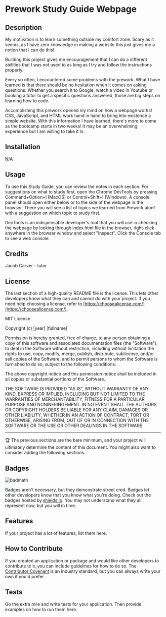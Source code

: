 # Prework Study Guide Webpage

## Description

My motivation is to learn something outside my comfort zone. Scary as it seems, as I have zero knowledge in making a website this just gives me a notion that I can do this!

Building this project gives me encouragement that I can do a different abilities that I was not used to as long as I try and follow the instructions properly.  

Every so often, I encountered some problems with the prework. What I have learned is that there should be no hesitation when it comes on asking questions. Whether you search it to Google, watch a video in Youtube or booking a tutor to get a specific questions answered, those are big steps on learning how to code.

Accomplishing this prework opened my mind on how a webpage works! CSS, JavaScript, and HTML work hand in hand to bring into existence a simple website. With this information I have learned, there's more to come as the bootcamp starts in two weeks! It may be an overwhelming experience but I am willing to take it in.

## Installation 

N/A

## Usage

To use this Study Guide, you can review the notes in each section. For suggestions on what to study first, open the Chrome DevTools by pressing Command+Option+I (MacOS) or Control+Shift+I (Windows). A console panel should open either below or to the side of the webpage in the browser. There you will see a list of topics we learned from Prework alonf with a suggestion on which topic to study first.

DevTools is an indispensable developer's tool that you will use in checking the webpage by looking through index.html file in the browser, right-click anywhere in the browser window and select "inspect". Click the Console tab to see a web console.


## Credits

Jacob Carver - tutor

## License

The last section of a high-quality README file is the license. This lets other developers know what they can and cannot do with your project. If you need help choosing a license, refer to [https://choosealicense.com/](https://choosealicense.com/).

MIT License

Copyright (c) [year] [fullname]

Permission is hereby granted, free of charge, to any person obtaining a copy
of this software and associated documentation files (the "Software"), to deal
in the Software without restriction, including without limitation the rights
to use, copy, modify, merge, publish, distribute, sublicense, and/or sell
copies of the Software, and to permit persons to whom the Software is
furnished to do so, subject to the following conditions:

The above copyright notice and this permission notice shall be included in all
copies or substantial portions of the Software.

THE SOFTWARE IS PROVIDED "AS IS", WITHOUT WARRANTY OF ANY KIND, EXPRESS OR
IMPLIED, INCLUDING BUT NOT LIMITED TO THE WARRANTIES OF MERCHANTABILITY,
FITNESS FOR A PARTICULAR PURPOSE AND NONINFRINGEMENT. IN NO EVENT SHALL THE
AUTHORS OR COPYRIGHT HOLDERS BE LIABLE FOR ANY CLAIM, DAMAGES OR OTHER
LIABILITY, WHETHER IN AN ACTION OF CONTRACT, TORT OR OTHERWISE, ARISING FROM,
OUT OF OR IN CONNECTION WITH THE SOFTWARE OR THE USE OR OTHER DEALINGS IN THE
SOFTWARE.

---

🏆 The previous sections are the bare minimum, and your project will ultimately determine the content of this document. You might also want to consider adding the following sections.

## Badges

![badmath](https://img.shields.io/github/languages/top/nielsenjared/badmath)

Badges aren't necessary, but they demonstrate street cred. Badges let other developers know that you know what you're doing. Check out the badges hosted by [shields.io](https://shields.io/). You may not understand what they all represent now, but you will in time.

## Features

If your project has a lot of features, list them here.

## How to Contribute

If you created an application or package and would like other developers to contribute to it, you can include guidelines for how to do so. The [Contributor Covenant](https://www.contributor-covenant.org/) is an industry standard, but you can always write your own if you'd prefer.

## Tests

Go the extra mile and write tests for your application. Then provide examples on how to run them here.
